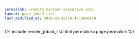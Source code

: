 ```yaml
---
permalink: /remote-manager-executive-jobs
layout: page-jobad-list
last_modified_at: 2019-03-19T18:47:58+0100
---
```

{% include render_jobad_list.html permalink=page.permalink %}
